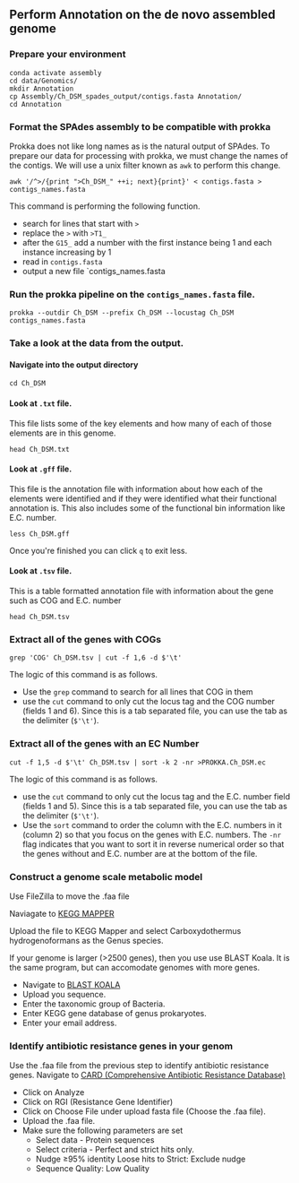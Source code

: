 ## Perform Annotation on the de novo assembled genome
### Prepare your environment
```{BASH}
conda activate assembly
cd data/Genomics/
mkdir Annotation
cp Assembly/Ch_DSM_spades_output/contigs.fasta Annotation/
cd Annotation  
```
### Format the SPAdes assembly to be compatible with prokka
Prokka does not like long names as is the natural output of SPAdes.  To prepare our data for processing with prokka, we must change the names of the contigs.  We will use a unix filter known as `awk` to perform this change.
```{BASH}
awk '/^>/{print ">Ch_DSM_" ++i; next}{print}' < contigs.fasta > contigs_names.fasta
```
This command is performing the following function.
-  search for lines that start with `>`
-  replace the `>` with `>T1_`
-  after the `G15_` add a number with the first instance being 1 and each instance increasing by 1
-  read in `contigs.fasta`
-  output a new file `contigs_names.fasta

### Run the prokka pipeline on the `contigs_names.fasta` file.
```{BASH}
prokka --outdir Ch_DSM --prefix Ch_DSM --locustag Ch_DSM contigs_names.fasta
```

### Take a look at the data from the output.

#### Navigate into the output directory
```{BASH}
cd Ch_DSM
```
#### Look at `.txt` file.
This file lists some of the key elements and how many of each of those elements are in this genome.

```{BASH}
head Ch_DSM.txt
```
#### Look at `.gff` file.
This file is the annotation file with information about how each of the elements were identified and if they were identified what their functional annotation is. This also includes some of the functional bin information like E.C. number.

```{BASH}
less Ch_DSM.gff
```
Once you're finished you can click `q` to exit less.

#### Look at `.tsv` file.
This is a table formatted annotation file with information about the gene such as COG and E.C. number

```{BASH}
head Ch_DSM.tsv
```
### Extract all of the genes with COGs
```{BASH}
grep 'COG' Ch_DSM.tsv | cut -f 1,6 -d $'\t'
```
The logic of this command is as follows.
- Use the `grep` command to search for all lines that COG in them
- use the `cut` command to only cut the locus tag and the COG number (fields 1 and 6).  Since this is a tab separated file, you can use the tab as the delimiter (`$'\t'`).

### Extract all of the genes with an EC Number
```{BASH}
cut -f 1,5 -d $'\t' Ch_DSM.tsv | sort -k 2 -nr >PROKKA.Ch_DSM.ec
```
The logic of this command is as follows.
- use the `cut` command to only cut the locus tag and the E.C. number field (fields 1 and 5).  Since this is a tab separated file, you can use the tab as the delimiter (`$'\t'`).
- Use the `sort` command to order the column with the E.C. numbers in it (column 2) so that you focus on the genes with E.C. numbers.  The `-nr` flag indicates that you want to sort it in reverse numerical order so that the genes without and E.C. number are at the bottom of the file.

### Construct a genome scale metabolic model

Use FileZilla to move the .faa file

Naviagate to [KEGG MAPPER](https://www.kegg.jp/kegg/tool/annotate_sequence.html)

Upload the file to KEGG Mapper and select Carboxydothermus hydrogenoformans as the Genus species.

If your genome is larger (>2500 genes), then you use use BLAST Koala.  It is the same program, but can accomodate genomes with more genes.

- Navigate to [BLAST KOALA](https://www.kegg.jp/blastkoala/)
- Upload you sequence.
- Enter the taxonomic group of Bacteria.
- Enter KEGG gene database of genus prokaryotes.
- Enter your email address.

### Identify antibiotic resistance genes in your genom

Use the .faa file from the previous step to identify antibiotic resistance genes.
Navigate to [CARD (Comprehensive Antibiotic Resistance Database)](https://card.mcmaster.ca/)
- Click on Analyze
- Click on RGI (Resistance Gene Identifier)
- Click on Choose File under upload fasta file (Choose the .faa file).
- Upload the .faa file.
- Make sure the following parameters are set
     - Select data - Protein sequences
     - Select criteria - Perfect and strict hits only.
     - Nudge ≥95% identity Loose hits to Strict: Exclude nudge
     - Sequence Quality: Low Quality 

